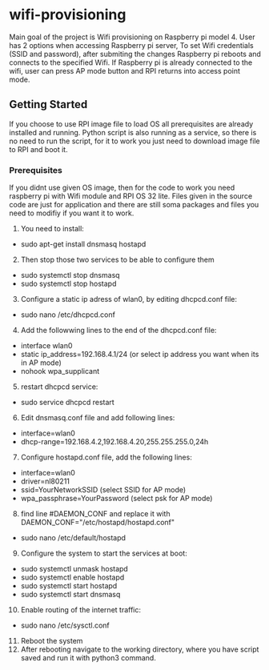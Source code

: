 # wifi-provisioning

Main goal of the project is Wifi provisioning on Raspberry pi model 4. User has 2 options when accessing Raspberry pi server, To set Wifi credentials (SSID and password), after submiting the changes Raspberry pi reboots and connects to the specified Wifi. If Raspberry pi is already connected to the wifi, user can press AP mode button and RPI returns into access point mode.

## Getting Started

If you choose to use RPI image file to load OS all prerequisites are already installed and running. Python script is also running as a service, so there is no need to run the script, for it to work you just need to download image file to RPI and boot it.

### Prerequisites

If you didnt use given OS image, then for the code to work you need raspberry pi with Wifi module and RPI OS 32 lite. Files given in the source code are just for application and there are still soma packages and files you need to modifiy if you want it to work. 

1. You need to install: 
 - sudo apt-get install dnsmasq hostapd
2. Then stop those two services to be able to configure them
 - sudo systemctl stop dnsmasq
 - sudo systemctl stop hostapd
3. Configure a static ip adress of wlan0, by editing dhcpcd.conf file:
 - sudo nano /etc/dhcpcd.conf
4. Add the followwing lines to the end of the dhcpcd.conf file:
 - interface wlan0
 - static ip_address=192.168.4.1/24 (or select ip address you want when its in AP mode)
 - nohook wpa_supplicant
5. restart dhcpcd service:
  - sudo service dhcpcd restart
6. Edit dnsmasq.conf file and add following lines:
  - interface=wlan0
  - dhcp-range=192.168.4.2,192.168.4.20,255.255.255.0,24h
7. Configure hostapd.conf file, add the following lines:
  - interface=wlan0
  - driver=nl80211
  - ssid=YourNetworkSSID          (select SSID for AP mode)
  - wpa_passphrase=YourPassword   (select psk for AP mode)
8. find line #DAEMON_CONF and replace it with DAEMON_CONF="/etc/hostapd/hostapd.conf"
  - sudo nano /etc/default/hostapd
9. Configure the system to start the services at boot:
  - sudo systemctl unmask hostapd
  - sudo systemctl enable hostapd
  - sudo systemctl start hostapd
  - sudo systemctl start dnsmasq
10. Enable routing of the internet traffic:
  - sudo nano /etc/sysctl.conf
11. Reboot the system
12. After rebooting navigate to the working directory, where you have script saved and run it with python3 command. 



